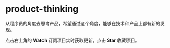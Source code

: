 # product-thinking

从程序员的角度去思考产品，希望通过这个角度，能够在技术和产品上都有新的发现。

点击右上角的 **Watch** 订阅项目实时获取更新，点击 **Star** 收藏项目。